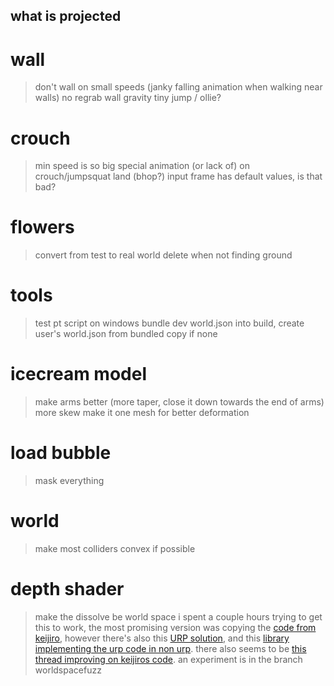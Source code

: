 what is projected
---

# wall
> don't wall on small speeds (janky falling animation when walking near walls)
> no regrab wall gravity
> tiny jump / ollie?

# crouch
> min speed is so big
> special animation (or lack of) on crouch/jumpsquat land (bhop?)
> input frame has default values, is that bad?

# flowers
> convert from test to real world
> delete when not finding ground

# tools
> test pt script on windows
> bundle dev world.json into build, create user's world.json from bundled copy if none

# icecream model
> make arms better (more taper, close it down towards the end of arms)
> more skew
> make it one mesh for better deformation

# load bubble
> mask everything

# world
> make most colliders convex if possible

# depth shader
> make the dissolve be world space
  > i spent a couple hours trying to get this to work, the most promising version was copying the [code from keijiro](https://github.com/keijiro/DepthInverseProjection/blob/master/Assets/InverseProjection/Resources/InverseProjection.shader), however there's also this [URP solution](https://docs.unity3d.com/Packages/com.unity.render-pipelines.universal@11.0/manual/writing-shaders-urp-reconstruct-world-position.html), and this [library implementing the urp code in non urp](https://github.com/wave-harmonic/crest/blob/master/crest/Assets/Crest/Crest/Shaders/Helpers/BIRP/Common.hlsl). there also seems to be [this thread improving on keijiros code](https://forum.unity.com/threads/solved-clip-space-to-world-space-in-a-vertex-shader.531492/). an experiment is in the branch worldspacefuzz